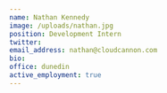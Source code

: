 ```yaml
---
name: Nathan Kennedy
image: /uploads/nathan.jpg
position: Development Intern
twitter:
email_address: nathan@cloudcannon.com
bio:
office: dunedin
active_employment: true
---
```

